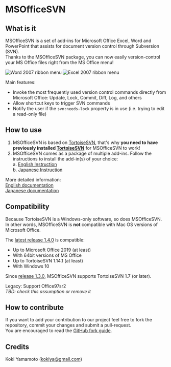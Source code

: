 # MSOfficeSVN


## What is it

MSOfficeSVN is a set of add-ins for Microsoft Office Excel, Word and PowerPoint that assists for document version control through Subversion (SVN).\
Thanks to the MSOfficeSVN package, you can now easily version-control your MS Office files right from the MS Office menu!

![Word 2007 ribbon menu](https://github.com/msofficesvn/msofficesvn/raw/master/2007orlater/msofficesvn_common/doc/en/wd2007menu.jpg)
![Excel 2007 ribbon menu](https://github.com/msofficesvn/msofficesvn/raw/master/2007orlater/msofficesvn_common/doc/en/xl2007menu.jpg)

Main features:
* Invoke the most frequently used version control commands directly from Microsoft Office: Update, Lock, Commit, Diff, Log, and others
* Allow shortcut keys to trigger SVN commands
* Notify the user if the `svn:needs-lock` property is in use (i.e. trying to edit a read-only file)


## How to use

1. MSOfficeSVN is based on [TortoiseSVN](https://tortoisesvn.net/), that's why **you need to have previously installed [TortoiseSVN](https://tortoisesvn.net/)** for MSOfficeSVN to work!
2. MSOfficeSVN comes as a package of multiple add-ins. Follow the instructions to install the add-in(s) of your choice:  
  a. [English Instruction](https://github.com/msofficesvn/msofficesvn/wiki/Install)  
  b. [Japanese Instruction](https://github.com/msofficesvn/msofficesvn/wiki/Install_ja)

More detailed information:\
[English documentation](https://github.com/msofficesvn/msofficesvn/wiki)\
[Japanese documentation](https://github.com/msofficesvn/msofficesvn/wiki/Introduction_ja)


## Compatibility

Because TortoiseSVN is a Windows-only software, so does MSOfficeSVN.\
In other words, MSOfficeSVN is **not** compatible with Mac OS versions of Microsoft Office.

The [latest release 1.4.0](https://github.com/msofficesvn/msofficesvn/releases/tag/rel-1.4.0) is compatible:
* Up to Microsoft Office 2019 (at least)
* With 64bit versions of MS Office
* Up to TortoiseSVN 1.14.1 (at least)
* With Windows 10

Since [release 1.3.0](https://github.com/msofficesvn/msofficesvn/releases/tag/rel-1.3.0), MSOfficeSVN supports TortoiseSVN 1.7 (or later).

Legacy: Support Office97sr2\
_TBD: check this assumption or remove it_


## How to contribute

If you want to add your contribution to our project feel free to fork the repository, commit your changes and submit a pull-request.\
You are encouraged to read the [GitHub fork guide](https://guides.github.com/activities/forking/).


## Credits
Koki Yamamoto (kokiya@gmail.com)
